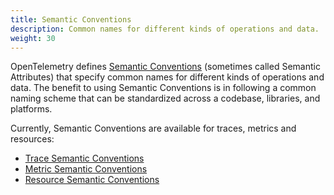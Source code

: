 ```yaml
---
title: Semantic Conventions
description: Common names for different kinds of operations and data.
weight: 30
---
```


OpenTelemetry defines [Semantic Conventions](/docs/specs/semconv/) (sometimes
called Semantic Attributes) that specify common names for different kinds of
operations and data. The benefit to using Semantic Conventions is in following a
common naming scheme that can be standardized across a codebase, libraries, and
platforms.

Currently, Semantic Conventions are available for traces, metrics and resources:

- [Trace Semantic Conventions](/docs/specs/semconv/general/trace/)
- [Metric Semantic Conventions](/docs/specs/semconv/general/metrics/)
- [Resource Semantic Conventions](/docs/specs/semconv/resource/)
